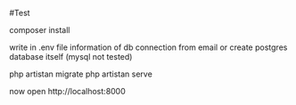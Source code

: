 #Test

composer install

write in .env file information of db connection from email or create postgres database itself (mysql not tested)

php artistan migrate 
php artistan serve

now open http://localhost:8000